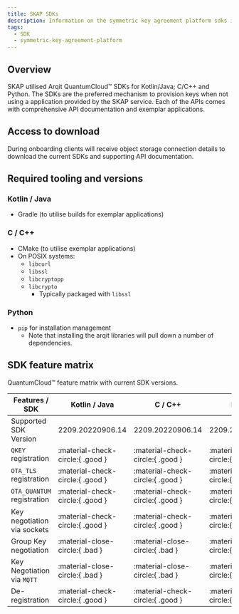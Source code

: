 ```yaml
---
title: SKAP SDKs
description: Information on the symmetric key agreement platform sdks including features and methods to access.
tags:
  - SDK
  - symmetric-key-agreement-platform
---
```


## Overview
SKAP utilised Arqit QuantumCloud™ SDKs for Kotlin/Java; C/C++ and Python.
The SDKs are the preferred mechanism to provision keys when not using a application provided by the SKAP service.
Each of the APIs comes with comprehensive API documentation and exemplar applications.

## Access to download
During onboarding clients will receive object storage connection details to download the current SDKs and supporting API documentation.

## Required tooling and versions

### Kotlin / Java

- Gradle (to utilise builds for exemplar applications)

### C / C++

- CMake (to utilise exemplar applications)
- On POSIX systems:
  - `libcurl`
  - `libssl`
  - `libcryptopp`
  - `libcrypto`
    - Typically packaged with `libssl`


### Python

- `pip` for installation management
  - Note that installing the arqit libraries will pull down a number of dependencies.


## SDK feature matrix

QuantumCloud™ feature matrix with current SDK versions.

| Features / SDK              | Kotlin / Java                    | C / C++                          | Python                                 |
| --------------------------- | -------------------------------- | -------------------------------- | -------------------------------------- |
| Supported SDK Version       | 2209.20220906.14                 | 2209.20220906.14                 | 2209.20220906.14                       |
| `QKEY` registration           | :material-check-circle:{ .good } | :material-check-circle:{ .good } | :material-check-circle:{ .good }       |
| `OTA_TLS` registration        | :material-check-circle:{ .good } | :material-check-circle:{ .good } | :material-check-circle:{ .good }       |
| `OTA_QUANTUM` registration    | :material-check-circle:{ .good } | :material-check-circle:{ .good } | :material-check-circle:{ .good }       |
| Key negotiation via sockets | :material-check-circle:{ .good } | :material-check-circle:{ .good } | :material-check-circle:{ .good }       |
| Group Key negotiation       | :material-close-circle:{ .bad }  | :material-close-circle:{ .bad }  | :material-check-circle:{ .good }   |
| Key Negotiation via `MQTT`    | :material-close-circle:{ .bad }  | :material-close-circle:{ .bad }  | :material-check-circle:{ .good }       |
| De-registration             | :material-check-circle:{ .good } | :material-check-circle:{ .good } | :material-check-circle:{ .good }       |
